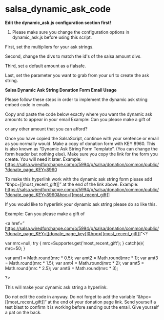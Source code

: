 salsa_dynamic_ask_code
======================

<strong>Edit the dynamic_ask.js configuration section first!</strong>

1. Please make sure you change the configuration options in dynamic_ask.js before using this script.

First, set the multipliers for your ask strings.

Second, change the divs to match the id's of the salsa amount divs.

Third, set a default amount as a fialsafe.

Last, set the parameter you want to grab from your url to create the ask string.

<strong>Salsa Dynamic Ask String Donation Form Email Usage</strong>

Please follow these steps in order to implement the dynamic ask string embed code in emails.

Copy and paste the code below exactly where you want the dynamic ask amounts to appear in your email
Example: Can you please make a gift of

<? var mrc=null; try { mrc=Supporter.get('most_recent_gift'); } catch(e){ mrc=50; } var amt1 = Math.round(mrc * 0.5); var amt2 = Math.round(mrc * 1); var amt3 = Math.round(mrc * 1.5); var amt4 = Math.round(mrc * 2); var amt5 = Math.round(mrc * 2.5); var amt6 = Math.round(mrc * 3); ?>

<?='$'+amt1+', $'+amt2+', $'+amt3?> or any other amount that you can afford?

Once you have copied the SalsaScript, continue with your sentence or email as you normally would.
Make a copy of donation form with KEY 8960. This is also known as “Dynamic Ask String Form Template”. (You can change the form header but nothing else).
Make sure you copy the link for the form you create. You will need it later.
Example: https://salsa.wiredforchange.com/o/5994/p/salsa/donation/common/public/?donate_page_KEY=8960

To make this hyperlink work with the dynamic ask string form please add “&hpc=[[most_recent_gift]]” at the end of the link above. Example: https://salsa.wiredforchange.com/o/5994/p/salsa/donation/common/public/?donate_page_KEY=8960&hpc=[[most_recent_gift]]

If you would like to hyperlink your dynamic ask string please do so like this.

Example: Can you please make a gift of

<a href=” https://salsa.wiredforchange.com/o/5994/p/salsa/donation/common/public/?donate_page_KEY=[[donate_page_key]]&hpc=[[most_recent_gift]]"<?

var mrc=null; try { mrc=Supporter.get('most_recent_gift'); } catch(e){ mrc=50; }

var amt1 = Math.round(mrc * 0.5); var amt2 = Math.round(mrc * 1); var amt3 = Math.round(mrc * 1.5); var amt4 = Math.round(mrc * 2); var amt5 = Math.round(mrc * 2.5); var amt6 = Math.round(mrc * 3);

?> <?='$'+amt1+', $'+amt2+', $'+amt3?>

This will make your dynamic ask string a hyperlink.

Do not edit the code in anyway.
Do not forget to add the variable “&hpc=[[most_recent_gift]]” at the end of your donation page link.
Send yourself a test blast to confirm it is working before sending out the email.
Give yourself a pat on the back.
